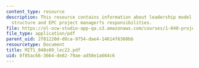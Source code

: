 ```yaml
---
content_type: resource
description: This resource contains information about leadership model, project management
  structure and EPC project manager?s responsibilities.
file: https://ol-ocw-studio-app-qa.s3.amazonaws.com/courses/1-040-project-management-spring-2009/0f85ac663664de8279aead58e1a664c6_MIT1_040s09_lec22.pdf
file_type: application/pdf
parent_uid: 2f81220d-d8ca-9754-dae4-14614f6360bb
resourcetype: Document
title: MIT1_040s09_lec22.pdf
uid: 0f85ac66-3664-de82-79ae-ad58e1a664c6
---
```

